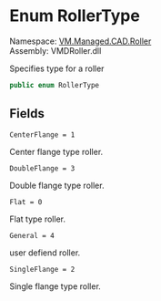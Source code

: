 # Enum RollerType

Namespace: [VM.Managed.CAD.Roller](VM.Managed.CAD.Roller.md)  
Assembly: VMDRoller.dll  

Specifies type for a roller

```csharp
public enum RollerType
```

## Fields

`CenterFlange = 1` 

Center flange type roller.



`DoubleFlange = 3` 

Double flange type roller.



`Flat = 0` 

Flat type roller.



`General = 4` 

user defiend roller.



`SingleFlange = 2` 

Single flange type roller.




